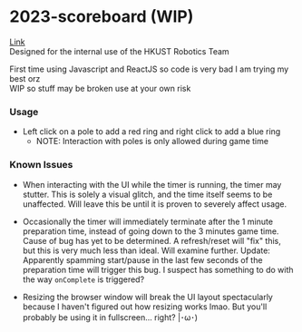 # 2023-scoreboard (WIP)

[Link](https://nc108x.github.io/2023-scoreboard/) \
Designed for the internal use of the HKUST Robotics Team

First time using Javascript and ReactJS so code is very bad I am trying my best orz \
WIP so stuff may be broken use at your own risk

### Usage

- Left click on a pole to add a red ring and right click to add a blue ring
  - NOTE: Interaction with poles is only allowed during game time

### Known Issues

- When interacting with the UI while the timer is running, the timer may stutter. This is solely a visual glitch, and the time itself seems to be unaffected. Will leave this be until it is proven to severely affect usage.

- Occasionally the timer will immediately terminate after the 1 minute preparation time, instead of going down to the 3 minutes game time. Cause of bug has yet to be determined. A refresh/reset will "fix" this, but this is very much less than ideal. Will examine further.
  Update: Apparently spamming start/pause in the last few seconds of the preparation time will trigger this bug. I suspect has something to do with the way `onComplete` is triggered?
- Resizing the browser window will break the UI layout spectacularly because I haven't figured out how resizing works lmao. But you'll probably be using it in fullscreen... right? |･ω･)
